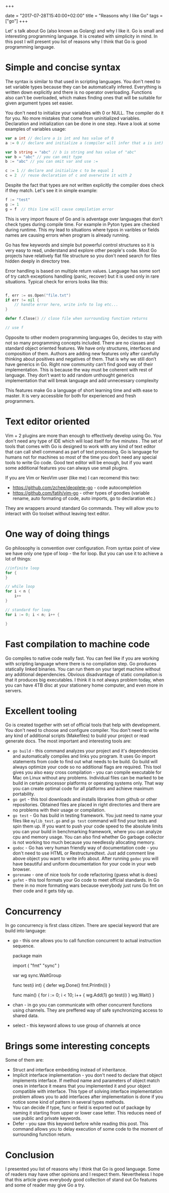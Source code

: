 +++

date = "2017-07-28T15:40:00+02:00"
title = "Reasons why I like Go"
tags = ["go"]
+++

Let' s talk about Go (also known as Golang) and why I like it. Go is small and
interesting programming language. It is created with simplicity in mind. In this
post I will present you list of reasons why I think that Go is good programming
language.

<!--more-->

# Simple and concise syntax

The syntax is similar to that used in scripting languages. You don't need to set
variable types because they can be automatically infered. Everything is written
down explicitly and there is no operator overloading. Functions also can't
be overloaded, which makes finding ones that will be suitable for given argument
types set easier.

You don't need to initialize your variables with 0 or NULL. The compiler do it
for you. No more mistakes that come from uninitialized variables. Declaration
and initialization can be done in one step.
Have a look at some examples of variables usage:

```go
var a int // declare a is int and has value of 0
a := 0 // declare and initialize a (compiler will infer that a is int)

var b string = "abc" // b is string and has value of "abc"
var b = "abc" // you can omit type
b := "abc" // you can omit var and use :=

c := 1 // declare and initialize c to be equal 1
c = 2  // reuse declaration of c and overwrite it with 2
```

Despite the fact that types are not written explicitly the compiler does check
if they match. Let's see it in simple example:

```go
f := "test"
g := 1
g = f  // this line will cause compilation error
```

This is very import feaure of Go and is adventage over languages
that don't check types during compile time. For example in Pyton
types are checked during runtime. This my lead to situations
where typos in varibles or fields names are causing errors
when program is already running.

Go has few keywords and simple but powerful control structures
so it is very easy to read, understand and explore other people's code.
Most Go projects have relatively flat file structure so you don't need search
for files hidden deeply in directory tree.

Error handling is based on multiple return values. Language has some sort of
try catch exceptions handling (panic, recover) but it is used only in rare
situations. Typical check for errors looks like this:

```go

f, err := os.Open("file.txt")
if err != nil {
    // handle error here, write info to log etc...
}

defer f.Close() // close file when surrounding function returns

// use f
```

Opposite to other modern programming languages Go, decides to stay with
not so many programming concepts included.
There are no classes and standard object oriented features. We have
only structures, interfaces and composition of them.
Authors are adding new features only after carefully thinking about positives
and negatives of them. That is why we still don’t have generics in Go.
Right now community can’t find good way of their implementation.
This is because the way must be coherent with rest of language.
They don’t want to add random unthought generics implementation that will break
language and add unnecessary complexity

This features make Go a language of short learning time and with ease to master.
It is very accessible for both for experienced and fresh programmers.

# Text editor oriented
Vim + 2 plugins are more than enough to effectively develop using Go.
You don't need any type of IDE which will load itself for five minutes .
The set of tools that comes with Go is designed to work with any kind
of text editor that can call shell command as part of text
processing. Go is language for humans not for machines so most of the time you
don't need any special tools to write Go code. Good text
editor will be enough, but if you want some additional features you can always
use small plugins.

If you are Vim or NeoVim user (like me) I can recomend this two:

- https://github.com/zchee/deoplete-go - code autocompletion
- https://github.com/fatih/vim-go - other types of goodies (variable rename,
    auto formating of code, auto imports, go to declaration etc.)

They are wrappers around standard Go commands. They will allow you to interact with Go
toolset without leaving text editor.

# One way of doing things
Go philosophy is convention over configuration. From syntax point of view we
have only one type of loop - the for loop. But you can use it to achieve a lot
of things:

```go
//infinite loop
for {
}

// while loop
for i < n {
    i++
}

// standard for loop
for i := 0; i < n; i++ {

}
```

# Fast compilation to machine code
Go compiles to native code really fast. You can feel like if you are working with scripting
language where there is no compilation step. Go produces statically linked
binaries. You can run them on your target machine without any additional
dependencies. Obvious disadvantage of static compilation is that it produces
big executables. I think it is not always problem today,
when you can have 4TB disc at your stationery home computer,
and even more in servers.

# Excellent tooling
Go is created together with set of official tools that help with development.
You don't need to choose and configure compiler.
You don't need to write any kind of additional scripts (Makefiles)
to build your project or read generate docs. The most important and interesting
tools are:

- `go build` - this command analyzes your project and it's dependencies and
    automatically compiles and links you program. It uses Go import statements
    from code to find out what needs to be build.
    Go build will always optimize your code so no additional flags are
    required. This tool gives you also easy cross compilation -
    you can compile executable for Mac on Linux without any problems.
    Individual files can be marked to be build in certain processor platforms
    or operating systems only. That way you can create optimal code for
    all platforms and achieve maximum portability.
- `go get` - this tool downloads and installs libraries from github or other
    repositories. Obtained files are placed in right directories and there are
    no problems with their usage or compilation.
- `go test` - Go has build in testing framework. You just need
    to name your files like `mylib_test.go` and `go test` command will find your
    tests and spin them up. If you want to push your code speed to the absolute limits
    you can your build in benchmarking framework, where you can analyze cpu and
    memory usage. You can also find whether Go garbage collector is not working too
    much because you needlessly allocating memory.
- `godoc` - Go has very human friendly way of documentation code -
    you don't need to use HTML or Restructuredtext. Just add comment line
    above object you want to write info about. After running `godoc`
    you will have beautiful and uniform documentation for your code
    in your web browser.
- `gorename` - one of nice tools for code refactoring (guess what is does)
- `gofmt` - this tool formats your Go code to meet official standards.
    In Go there in no more formating wars because everybody just runs Go fmt on
    their code and it gets tidy up.

# Concurrency
In go concurrency is first class citizen. There are special keyword that are
build into language:
- go - this one allows you to call function concurrent to actual instruction
    sequence.

    package main

    import (
        "fmt"
        "sync"
    )

    var wg sync.WaitGroup

    func test(i int) {
        defer wg.Done()
        fmt.Println(i)
    }

    func main() {
        for i := 0; i < 10; i++ {
            wg.Add(1)
            go test(i)
        }
        wg.Wait()
    }
- chan - in go you can communicate with other concurrent functions using
    channels. They are preffered way of safe synchronizing access to shared data.
- select - this keyword allows to use group of channels at once

# Brings some interesting concepts
Some of them are:

- Struct and interface embedding instead of inheritance.
- Implicit interface implementation - you don't need to declare
    that object implements interface. If method name and parameters of object match ones in interface
    it means that you implemented it and your object compatible with interface.
    This type of solving interface implementation problem allows
    you to add interfaces after implementation
    is done if you notice some kind of pattern in several types methods.
- You can decide if type, func or field is exported out of package by naming it
    starting from upper or lower case letter. This reduces need of use public
    and private keywords.
- Defer - you saw this keyword before while reading this post. This command
    allows you to delay execution of some code to the moment of surrounding
    function return.

# Conclusion
I presented you list of reasons why I think that Go is good language. Some of
readers may have other opinions and I respect them. Nevertheless I hope that
this article gives everybody good collection of stand out Go features and some
of reader may give Go a try.

